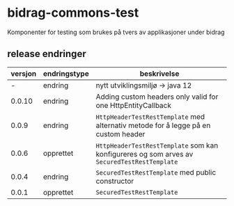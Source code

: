 # bidrag-commons-test
Komponenter for testing som brukes på tvers av applikasjoner under bidrag

## release endringer

versjon | endringstype | beskrivelse
--------|--------------|-------------
-       | endring      | nytt utviklingsmiljø -> java 12
0.0.10  | endring      | Adding custom headers only valid for one HttpEntityCallback 
0.0.9   | endring      | `HttpHeaderTestRestTemplate` med alternativ metode for å legge på en custom header
0.0.6   | opprettet    | `HttpHeaderTestRestTemplate` som kan konfigureres og som arves av `SecuredTestRestTemplate`
0.0.4   | endring      | `SecuredTestRestTemplate` med public constructor
0.0.1   | opprettet    | `SecuredTestRestTemplate`
